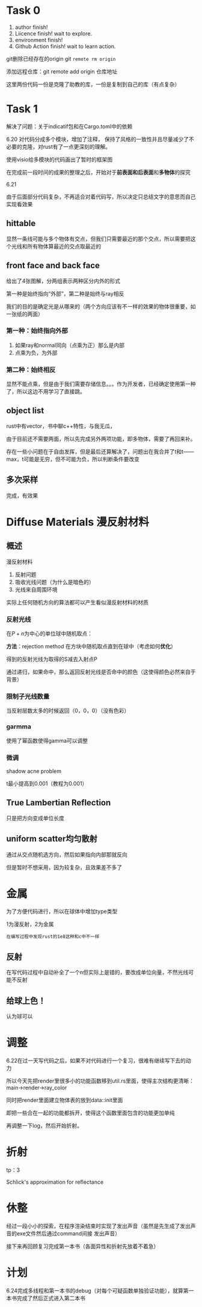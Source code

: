 # Task 0

1. author finish!
2. Liicence finish! wait to explore.
3. environment finish!
4. Github Action finish! wait to learn action.
   
git删除已经存在的origin git `remote rm origin`

添加远程仓库：git remote add origin 仓库地址

这里两份代码一份是克隆了助教的库，一份是复制到自己的库（有点复杂）

# Task 1

解决了问题：关于indicatif包和在Cargo.toml中的依赖

6.20 对代码分成多个模块，增加了注释，
保持了风格的一致性并且尽量减少了不必要的克隆，对rust有了一点更深刻的理解。

使用visio给多模块的代码画出了暂时的框架图

在完成前一段时间的成果的整理之后，开始对于**前表面和后表面**和**多物体**的探究

6.21

由于后面部分代码复杂，不再适合对着代码写，所以决定只总结文字的意思而自己实现看效果

## hittable

显然一条线可能与多个物体有交点，但我们只需要最近的那个交点，所以需要把这个光线和所有物体算最近的交点取最近的

## front face and back face

给出了4张图解，分两组表示两种区分内外的形式

第一种是始终指向“外部”，第二种是始终与ray相反

我们的目的是确定光是从哪来的（两个方向应该有不一样的效果的物体很重要，如一张纸的两面）

### 第一种：始终指向外部

1. 如果ray和normal同向（点乘为正）那么是内部
2. 点乘为负，为外部

### 第二种：始终相反

显然不能点乘，但是由于我们需要存储信息。。。作为开发者，已经确定使用第一种了，所以这边不用学习了直接跳。

## object list

rust中有vector，书中聊c++特性，与我无瓜，

由于目前还不需要两面，所以先完成另外两项功能，即多物体，需要了再回来补。

存在一些小问题在于自由发挥，但是最后还算解决了，问题出在我合并了t和t——max，t可能是无穷，但不可能为负，所以判断条件要改变

## 多次采样

完成，有效果

# Diffuse Materials 漫反射材料

## 概述

漫反射材料

1. 反射问题
2. 吸收光线问题（为什么是暗色的）
3. 光线来自周围环境

实际上任何随机方向的算法都可以产生看似漫反射材料的材质

### 反射光线

在$P+n$为中心的单位球中随机取点：

**方法**：rejection method 在方块中随机取点直到在球中（考虑如何**优化**）

得到的反射光线为取得的S减去入射点P

通过递归，如果命中，那么返回反射光线是否命中的颜色（这使得颜色必然来自于背景）

### 限制子光线数量

当反射层数太多的时候返回（0，0，0）（没有色彩）

### garmma

使用了幂函数使得gamma可以调整

### 微调

shadow acne problem

t最小提高到0.001（教程为0.001）

## True Lambertian Reflection

只是把方向变成单位长度

## uniform scatter均匀散射

通过从交点随机选方向，然后如果指向内部那就反向

但是暂时不想采用，因为较复杂，且效果差不多了

# 金属

为了方便代码进行，所以在球体中增加type类型

1为漫反射，2为金属

~~~
在编写过程中发现rust的1e8这种和c中不一样
~~~

## 反射

在写代码过程中自动补全了一个n但实际上是错的，要改成单位向量，不然光线可能不反射

## 给球上色！

认为球可以

# 调整

6.22在过一天写代码之后，如果不对代码进行一个复习，很难有继续写下去的动力

所以今天先把render里很多小的功能函数移到util.rs里面，使得主次结构更清晰：main->render->ray_color

同时把render里面建立物体表的放到data::init里面

即把一些合在一起的功能都拆开，使得这个函数里面包含的功能更加单纯

再调整一下log，然后开始折射。

# 折射

tp：3

Schlick's approximation for reflectance

# 休整

经过一段小小的探索，在程序渲染结束时实现了发出声音（虽然是先生成了发出声音的exe文件然后通过command间接
发出声音）

接下来再回顾复习完成第一本书（各面异性和折射先放着不着急）

# 计划

6.24完成多线程和第一本书的debug（对每个可疑函数单独验证功能），就算第一本书完成了然后正式进入第二本书
